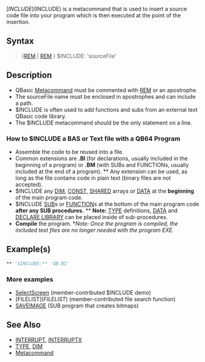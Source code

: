 [$INCLUDE]($INCLUDE) is a metacommand that is used to insert a source code file into your program which is then executed at the point of the insertion.

## Syntax

> {[REM](REM) | [REM](REM) } $INCLUDE: 'sourceFile'

## Description

* QBasic [Metacommand](Metacommand) must be commented with [REM](REM) or an apostrophe.
* The sourceFile name must be enclosed in apostrophes and can include a path.
* $INCLUDE is often used to add functions and subs from an external text QBasic code library.
* The $INCLUDE metacommand should be the only statement on a line.

### How to $INCLUDE a BAS or Text file with a QB64 Program

* Assemble the code to be reused into a file.
* Common extensions are **.BI** (for declarations, usually included in the beginning of a program) or **.BM** (with SUBs and FUNCTIONs, usually included at the end of a program).
** Any extension can be used, as long as the file contains code in plain text (binary files are not accepted).
* $INCLUDE any [DIM](DIM), [CONST](CONST), [SHARED](SHARED) arrays or [DATA](DATA) at the **beginning** of the main program code. 
* $INCLUDE [SUB](SUB)s or [FUNCTION](FUNCTION)s at the bottom of the main program code **after any SUB procedures.**
** **Note:** [TYPE](TYPE) definitions, [DATA](DATA) and [DECLARE LIBRARY](DECLARE-LIBRARY) can be placed inside of sub-procedures.
* **Compile** the program.
**Note: Once the program is compiled, the included text files are no longer needed with the program EXE.*

## Example(s)

```vb
** '$INCLUDE:** 'QB.BI'
```

### More examples

* [SelectScreen](SelectScreen) (member-contributed $INCLUDE demo) 
* [FILELIST$](FILELIST$) (member-contributed file search function)
* [SAVEIMAGE](SAVEIMAGE) (SUB program that creates bitmaps)

## See Also

* [INTERRUPT](INTERRUPT), [INTERRUPTX](INTERRUPTX) 
* [TYPE](TYPE), [DIM](DIM)
* [Metacommand](Metacommand)
